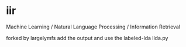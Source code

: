 iir
===

Machine Learning / Natural Language Processing / Information Retrieval

forked by largelymfs
add the output and use the labeled-lda llda.py
